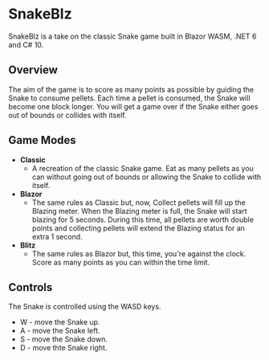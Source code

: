# SnakeBlz
SnakeBlz is a take on the classic Snake game built in Blazor WASM, .NET 6 and C# 10.

## Overview

The aim of the game is to score as many points as possible by guiding the Snake to consume pellets. Each time a pellet is consumed, the Snake will become one block longer.
You will get a game over if the Snake either goes out of bounds or collides with itself.


## Game Modes

- **Classic**
  - A recreation of the classic Snake game. Eat as many pellets as you can without going out of bounds or allowing the Snake to collide with itself.
- **Blazor**
  - The same rules as Classic but, now, Collect pellets will fill up the Blazing meter. When the Blazing meter is full, the Snake will start blazing for 5 seconds. During this time, all pellets
are worth double points and collecting pellets will extend the Blazing status for an extra 1 second.
- **Blitz**
  - The same rules as Blazor but, this time, you're against the clock. Score as many points as you can within the time limit.

## Controls

The Snake is controlled using the WASD keys.

- W - move the Snake up.
- A - move the Snake left.
- S - move the Snake down.
- D - move thte Snake right.


